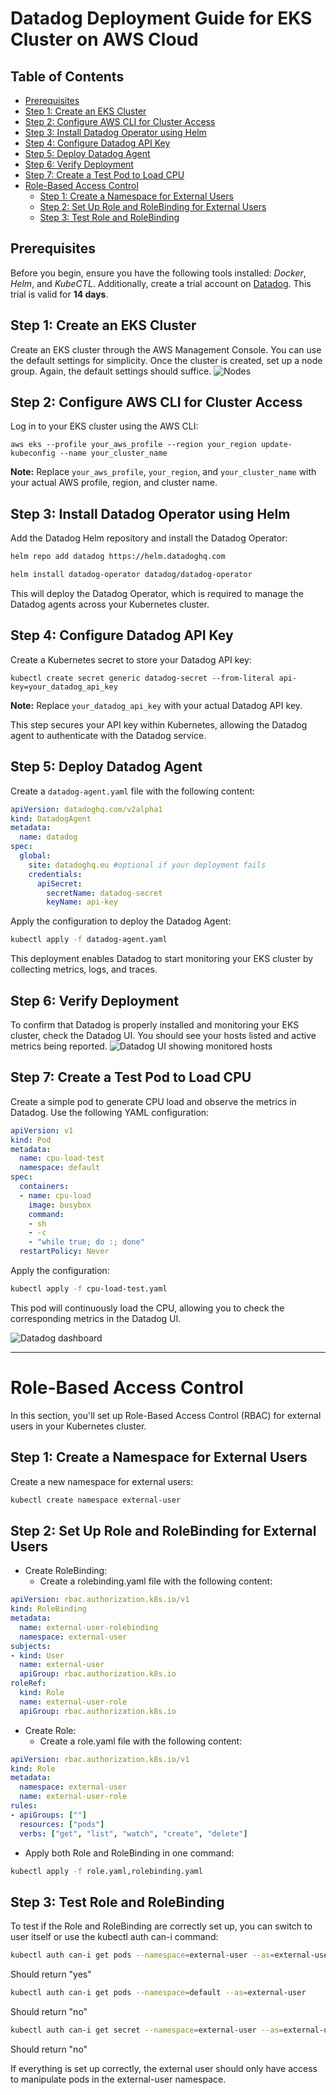 
# Datadog Deployment Guide for EKS Cluster on AWS Cloud

## Table of Contents

- [Prerequisites](#prerequisites)
- [Step 1: Create an EKS Cluster](#step-1-create-an-eks-cluster)
- [Step 2: Configure AWS CLI for Cluster Access](#step-2-configure-aws-cli-for-cluster-access)
- [Step 3: Install Datadog Operator using Helm](#step-3-install-datadog-operator-using-helm)
- [Step 4: Configure Datadog API Key](#step-4-configure-datadog-api-key)
- [Step 5: Deploy Datadog Agent](#step-5-deploy-datadog-agent)
- [Step 6: Verify Deployment](#step-6-verify-deployment)
- [Step 7: Create a Test Pod to Load CPU](#step-7-create-a-test-pod-to-load-cpu)
- [Role-Based Access Control](#role-based-access-control)
  - [Step 1: Create a Namespace for External Users](#step-1-create-a-namespace-for-external-users)
  - [Step 2: Set Up Role and RoleBinding for External Users](#step-2-set-up-role-and-rolebinding-for-external-users)
  - [Step 3: Test Role and RoleBinding](#step-3-test-role-and-rolebinding)

## Prerequisites

Before you begin, ensure you have the following tools installed: *Docker*, *Helm*, and *KubeCTL*. Additionally, create a trial account on [Datadog](https://www.datadoghq.com/). This trial is valid for **14 days**.

## Step 1: Create an EKS Cluster

Create an EKS cluster through the AWS Management Console. You can use the default settings for simplicity. Once the cluster is created, set up a node group. Again, the default settings should suffice.
![Nodes](images/EC2-instance.png)

## Step 2: Configure AWS CLI for Cluster Access

Log in to your EKS cluster using the AWS CLI:

`aws eks --profile your_aws_profile --region your_region update-kubeconfig --name your_cluster_name`

  **Note:** Replace `your_aws_profile`, `your_region`, and `your_cluster_name` with your actual AWS profile, region, and cluster name.

## Step 3: Install Datadog Operator using Helm

Add the Datadog Helm repository and install the Datadog Operator:

```bash
helm repo add datadog https://helm.datadoghq.com
```

```bash
helm install datadog-operator datadog/datadog-operator
```

This will deploy the Datadog Operator, which is required to manage the Datadog agents across your Kubernetes cluster.

## Step 4: Configure Datadog API Key

Create a Kubernetes secret to store your Datadog API key:

`kubectl create secret generic datadog-secret --from-literal api-key=your_datadog_api_key`

   **Note:** Replace `your_datadog_api_key` with your actual Datadog API key.

This step secures your API key within Kubernetes, allowing the Datadog agent to authenticate with the Datadog service.

## Step 5: Deploy Datadog Agent

Create a `datadog-agent.yaml` file with the following content:

```yaml
apiVersion: datadoghq.com/v2alpha1
kind: DatadogAgent
metadata:
  name: datadog
spec:
  global:
    site: datadoghq.eu #optional if your deployment fails
    credentials:
      apiSecret:
        secretName: datadog-secret
        keyName: api-key
```

Apply the configuration to deploy the Datadog Agent:

```bash
kubectl apply -f datadog-agent.yaml
```

This deployment enables Datadog to start monitoring your EKS cluster by collecting metrics, logs, and traces.

## Step 6: Verify Deployment

To confirm that Datadog is properly installed and monitoring your EKS cluster, check the Datadog UI. You should see your hosts listed and active metrics being reported.
![Datadog UI showing monitored hosts](images/datadog-ui.png)

## Step 7: Create a Test Pod to Load CPU

Create a simple pod to generate CPU load and observe the metrics in Datadog. Use the following YAML configuration:

```yaml
apiVersion: v1
kind: Pod
metadata:
  name: cpu-load-test
  namespace: default
spec:
  containers:
  - name: cpu-load
    image: busybox
    command:
    - sh
    - -c
    - "while true; do :; done"
  restartPolicy: Never
```

Apply the configuration:

```bash
kubectl apply -f cpu-load-test.yaml
```

This pod will continuously load the CPU, allowing you to check the corresponding metrics in the Datadog UI.

![Datadog dashboard](images/metrics.png)

****

# Role-Based Access Control

In this section, you'll set up Role-Based Access Control (RBAC) for external users in your Kubernetes cluster.

## Step 1: Create a Namespace for External Users

Create a new namespace for external users:

```bash
kubectl create namespace external-user
```

## Step 2: Set Up Role and RoleBinding for External Users

- Create RoleBinding:
  - Create a rolebinding.yaml file with the following content:

```yaml
apiVersion: rbac.authorization.k8s.io/v1
kind: RoleBinding
metadata:
  name: external-user-rolebinding
  namespace: external-user
subjects:
- kind: User
  name: external-user
  apiGroup: rbac.authorization.k8s.io
roleRef:
  kind: Role
  name: external-user-role
  apiGroup: rbac.authorization.k8s.io
```

- Create Role:
  - Create a role.yaml file with the following content:

```yaml
apiVersion: rbac.authorization.k8s.io/v1
kind: Role
metadata:
  namespace: external-user
  name: external-user-role
rules:
- apiGroups: [""]
  resources: ["pods"]
  verbs: ["get", "list", "watch", "create", "delete"]
```

- Apply both Role and RoleBinding in one command:

```bash
kubectl apply -f role.yaml,rolebinding.yaml
```

## Step 3: Test Role and RoleBinding

To test if the Role and RoleBinding are correctly set up, you can switch to user itself or use the kubectl auth can-i command:

```bash
kubectl auth can-i get pods --namespace=external-user --as=external-user
```

Should return "yes"

```bash
kubectl auth can-i get pods --namespace=default --as=external-user
```

Should return "no"

```bash
kubectl auth can-i get secret --namespace=external-user --as=external-user
```

Should return "no"

If everything is set up correctly, the external user should only have access to manipulate pods in the external-user namespace.

